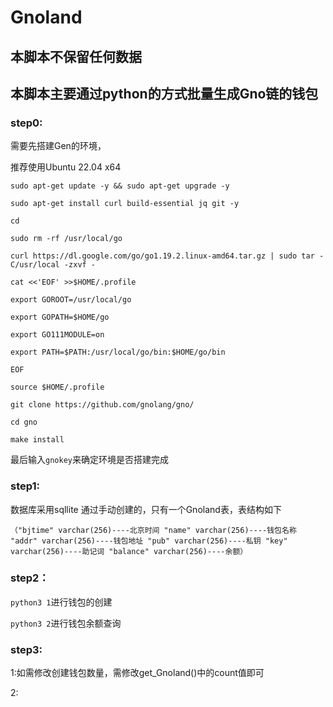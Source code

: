 # Gnoland
## 本脚本不保留任何数据
## 本脚本主要通过python的方式批量生成Gno链的钱包
### step0:

需要先搭建Gen的环境，

推荐使用Ubuntu 22.04 x64

`sudo apt-get update -y && sudo apt-get upgrade -y`

`sudo apt-get install curl build-essential jq git -y`

`cd`

`sudo rm -rf /usr/local/go`

`curl https://dl.google.com/go/go1.19.2.linux-amd64.tar.gz | sudo tar -C/usr/local -zxvf -`

`cat <<'EOF' >>$HOME/.profile`

`export GOROOT=/usr/local/go`

`export GOPATH=$HOME/go`

`export GO111MODULE=on`

`export PATH=$PATH:/usr/local/go/bin:$HOME/go/bin`

`EOF`

`source $HOME/.profile`

`git clone https://github.com/gnolang/gno/`

`cd gno`

`make install`

最后输入`gnokey`来确定环境是否搭建完成

### step1:

数据库采用sqllite 通过手动创建的，只有一个Gnoland表，表结构如下

`（"bjtime" varchar(256)----北京时间
"name" varchar(256)----钱包名称
"addr" varchar(256)----钱包地址
"pub" varchar(256)----私钥
"key" varchar(256)----助记词
"balance" varchar(256)----余额）`
### step2：

`python3 1`进行钱包的创建

`python3 2`进行钱包余额查询
### step3:

1:如需修改创建钱包数量，需修改get_Gnoland()中的count值即可

2: